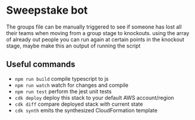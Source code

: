 # Sweepstake bot

The groups file can be manually triggered to see if someone has lost all their teams when moving from a group stage to knockouts.
using the array of already out people you can run again at certain points in the knockout stage, maybe make this an output of running the script

## Useful commands

- `npm run build` compile typescript to js
- `npm run watch` watch for changes and compile
- `npm run test` perform the jest unit tests
- `cdk deploy` deploy this stack to your default AWS account/region
- `cdk diff` compare deployed stack with current state
- `cdk synth` emits the synthesized CloudFormation template
